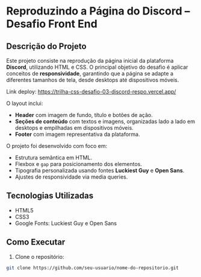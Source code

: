 # Reproduzindo a Página do Discord – Desafio Front End

## Descrição do Projeto
Este projeto consiste na reprodução da página inicial da plataforma **Discord**, utilizando HTML e CSS. O principal objetivo do desafio é aplicar conceitos de **responsividade**, garantindo que a página se adapte a diferentes tamanhos de tela, desde desktops até dispositivos móveis.

Link deploy: https://trilha-css-desafio-03-discord-respo.vercel.app/

O layout inclui:
- **Header** com imagem de fundo, título e botões de ação.
- **Seções de conteúdo** com textos e imagens, organizadas lado a lado em desktops e empilhadas em dispositivos móveis.
- **Footer** com imagem representativa da plataforma.

O projeto foi desenvolvido com foco em:
- Estrutura semântica em HTML.
- Flexbox e `gap` para posicionamento dos elementos.
- Tipografia personalizada usando fontes **Luckiest Guy** e **Open Sans**.
- Ajustes de responsividade via media queries.

## Tecnologias Utilizadas
- HTML5
- CSS3
- Google Fonts: Luckiest Guy e Open Sans

## Como Executar
1. Clone o repositório:
```bash
git clone https://github.com/seu-usuario/nome-do-repositorio.git

